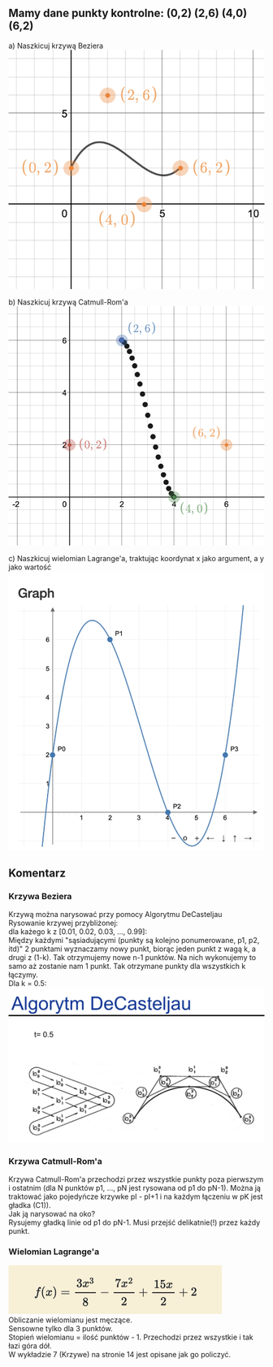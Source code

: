 ## Mamy dane punkty kontrolne: (0,2) (2,6) (4,0) (6,2)

a) Naszkicuj krzywą Beziera  
![krzywa beziera](a.png)  
  
b) Naszkicuj krzywą Catmull-Rom'a  
![krzywa CatmullRoma](b.png)
  
c) Naszkicuj wielomian Lagrange'a, traktując koordynat x jako argument, a y jako wartość  
![Wiell Lagrange'a](c.png)

  
## Komentarz
### Krzywa Beziera  
Krzywą można narysować przy pomocy Algorytmu DeCasteljau  
Rysowanie krzywej przybliżonej:  
dla każego k z [0.01, 0.02, 0.03, ..., 0.99]:  
Między każdymi "sąsiadującymi (punkty są kolejno ponumerowane, p1, p2, itd)" 2 punktami wyznaczamy nowy punkt, biorąc jeden punkt z wagą k, a drugi z (1-k). Tak otrzymujemy nowe n-1 punktów. Na nich wykonujemy to samo aż zostanie nam 1 punkt. Tak otrzymane punkty dla wszystkich k łączymy.  
Dla k = 0.5:  
![alg](alg.png)  

### Krzywa Catmull-Rom'a  
Krzywa Catmull-Rom'a przechodzi przez wszystkie punkty poza pierwszym i ostatnim (dla N punktów p1, ..., pN jest rysowana od p1 do pN-1). Można ją traktować jako pojedyńcze krzywke pI - pI+1 i na każdym łączeniu w pK jest gładka (C1)).  
Jak ją narysować na oko?  
Rysujemy gładką linie od p1 do pN-1. Musi przejść delikatnie(!) przez każdy punkt.  


### Wielomian Lagrange'a  
![Wielomian](lag.png)  
Obliczanie wielomianu jest męczące.  
Sensowne tylko dla 3 punktów.  
Stopień wielomianu = ilość punktów - 1. 
Przechodzi przez wszystkie i tak łazi góra dół.  
W wykładzie 7 (Krzywe) na stronie 14 jest opisane jak go policzyć.  
